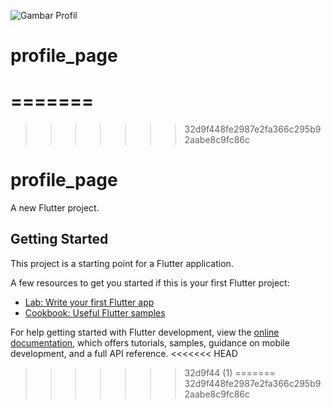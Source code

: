 ![Gambar Profil](profile_page.assets/profil.jpg)
# profile_page
=======
=======
>>>>>>> 32d9f448fe2987e2fa366c295b92aabe8c9fc86c
# profile_page

A new Flutter project.

## Getting Started

This project is a starting point for a Flutter application.

A few resources to get you started if this is your first Flutter project:

- [Lab: Write your first Flutter app](https://docs.flutter.dev/get-started/codelab)
- [Cookbook: Useful Flutter samples](https://docs.flutter.dev/cookbook)

For help getting started with Flutter development, view the
[online documentation](https://docs.flutter.dev/), which offers tutorials,
samples, guidance on mobile development, and a full API reference.
<<<<<<< HEAD
>>>>>>> 32d9f44 (1)
=======
>>>>>>> 32d9f448fe2987e2fa366c295b92aabe8c9fc86c
